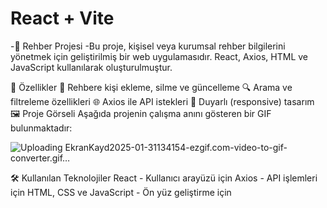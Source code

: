 # React + Vite

-📖 Rehber Projesi
-Bu proje, kişisel veya kurumsal rehber bilgilerini yönetmek için geliştirilmiş bir web uygulamasıdır. React, Axios, HTML ve JavaScript kullanılarak oluşturulmuştur.

🚀 Özellikler
📌 Rehbere kişi ekleme, silme ve güncelleme
🔍 Arama ve filtreleme özellikleri
🌐 Axios ile API istekleri
📱 Duyarlı (responsive) tasarım
🖼️ Proje Görseli
Aşağıda projenin çalışma anını gösteren bir GIF bulunmaktadır:

![Uploading EkranKayd2025-01-31134154-ezgif.com-video-to-gif-converter.gif…]()


🛠️ Kullanılan Teknolojiler
React - Kullanıcı arayüzü için
Axios - API işlemleri için
HTML, CSS ve JavaScript - Ön yüz geliştirme için
